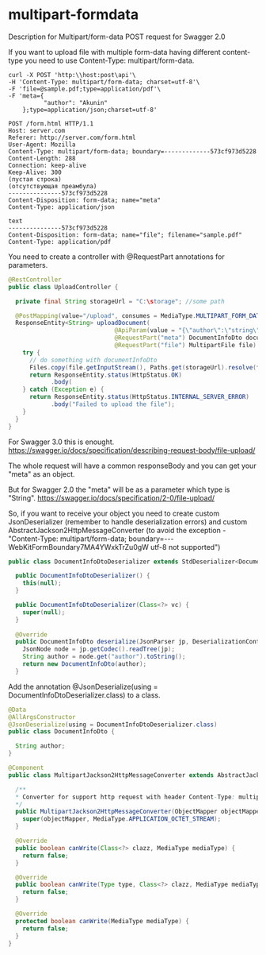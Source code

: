# multipart-formdata
Description for Multipart/form-data POST request for Swagger 2.0

If you want to upload file with multiple form-data having different content-type you need to use Content-Type: multipart/form-data.
```
curl -X POST 'http:\\host:post\api'\
-H 'Content-Type: multipart/form-data; charset=utf-8'\
-F 'file=@sample.pdf;type=application/pdf'\
-F 'meta={
          "author": "Akunin"
    };type=application/json;charset=utf-8'
```

```
POST /form.html HTTP/1.1
Host: server.com
Referer: http://server.com/form.html
User-Agent: Mozilla
Content-Type: multipart/form-data; boundary=-------------573cf973d5228
Content-Length: 288
Connection: keep-alive
Keep-Alive: 300
(пустая строка)
(отсутствующая преамбула)
---------------573cf973d5228
Content-Disposition: form-data; name="meta"
Content-Type: application/json

text
---------------573cf973d5228
Content-Disposition: form-data; name="file"; filename="sample.pdf"
Content-Type: application/pdf
```
You need to create a controller with @RequestPart annotations for parameters.
```java
@RestController
public class UploadController {

  private final String storageUrl = "C:\storage"; //some path

  @PostMapping(value="/upload", consumes = MediaType.MULTIPART_FORM_DATA_VALUE, produces = MediaType.APPLICATION_JSON_VALUE)
  ResponseEntity<String> uploadDocument(
                              @ApiParam(value = "{\"author\":\"string\"}", required = true) // only for Swagger 2.0
                              @RequestPart("meta") DocumentInfoDto documentInfoDto,
                              @RequestPart("file") MultipartFile file) {
    try {
      // do something with documentInfoDto 
      Files.copy(file.getInputStream(), Paths.get(storageUrl).resolve(file.getOriginalName);
      return ResponseEntity.status(HttpStatus.OK)
            .body(
    } catch (Exception e) {
      return ResponseEntity.status(HttpStatus.INTERNAL_SERVER_ERROR)
            .body("Failed to upload the file");
    }
  }
}
```

For Swagger 3.0 this is enought. https://swagger.io/docs/specification/describing-request-body/file-upload/

The whole request will have a common responseBody and you can get your "meta" as an object.

But for Swagger 2.0 the "meta" will be as a parameter which type is "String". https://swagger.io/docs/specification/2-0/file-upload/

So, if you want to receive your object you need to create custom JsonDeserializer (remember to handle deserialization errors) and custom AbstractJackson2HttpMessageConverter
(to avoid the exception - "Content-Type: multipart/form-data; boundary=---WebKitFormBoundary7MA4YWxkTrZu0gW utf-8 not supported")
```java
public class DocumentInfoDtoDeserializer extends StdDeserializer<DocumentInfoDto> {

  public DocumentInfoDtoDeserializer() {
    this(null);
  }

  public DocumentInfoDtoDeserializer(Class<?> vc) {
    super(null);
  }
  
  @Override
  public DocumentInfoDto deserialize(JsonParser jp, DeserializationContext context) throws IOException {
    JsonNode node = jp.getCodec().readTree(jp);
    String author = node.get("author").toString();
    return new DocumentInfoDto(author);
  }
```

Add the annotation @JsonDeserialize(using = DocumentInfoDtoDeserializer.class) to a class.
```java
@Data
@AllArgsConstructor
@JsonDeserialize(using = DocumentInfoDtoDeserializer.class)
public class DocumentInfoDto {

  String author;
}
```
```java
@Component
public class MultipartJackson2HttpMessageConverter extends AbstractJackson2HttpMessageConverter {

  /**
  * Converter for support http request with header Content-Type: multipart/form-data
  */
  public MultipartJackson2HttpMessageConverter(ObjectMapper objectMapper) {
    super(objectMapper, MediaType.APPLICATION_OCTET_STREAM);
  }

  @Override
  public boolean canWrite(Class<?> clazz, MediaType mediaType) {
    return false;
  }

  @Override
  public boolean canWrite(Type type, Class<?> clazz, MediaType mediaType) {
    return false;
  }

  @Override
  protected boolean canWrite(MediaType mediaType) {
    return false;
  }
}
```
